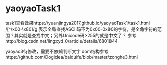 # yaoyaoTask1
task1查看效果https://yuanjingya2017.github.io/yaoyaoTask1/task1.html
/[^\x00-\x80]/g 表示全局查找ASCII码不为0x00-0x80的字符，是全角字符的范围？其实就是查找中文；另外Unicode码>255的就是中文了？
参考http://blog.csdn.net/lingxyd_0/article/details/6801844


yaoyao3待修改，需要不依赖判断文字
dom结构参考https://github.com/DogIdea/baiduife/blob/master/zonghe3.html
